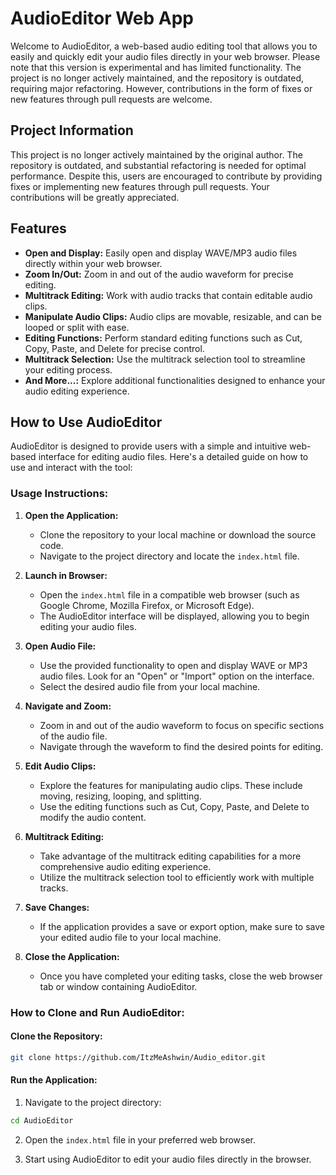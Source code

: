 # AudioEditor Web App

Welcome to AudioEditor, a web-based audio editing tool that allows you to easily and quickly edit your audio files directly in your web browser. Please note that this version is experimental and has limited functionality. The project is no longer actively maintained, and the repository is outdated, requiring major refactoring. However, contributions in the form of fixes or new features through pull requests are welcome.

## Project Information

This project is no longer actively maintained by the original author. The repository is outdated, and substantial refactoring is needed for optimal performance. Despite this, users are encouraged to contribute by providing fixes or implementing new features through pull requests. Your contributions will be greatly appreciated.

## Features

- **Open and Display:** Easily open and display WAVE/MP3 audio files directly within your web browser.
- **Zoom In/Out:** Zoom in and out of the audio waveform for precise editing.
- **Multitrack Editing:** Work with audio tracks that contain editable audio clips.
- **Manipulate Audio Clips:** Audio clips are movable, resizable, and can be looped or split with ease.
- **Editing Functions:** Perform standard editing functions such as Cut, Copy, Paste, and Delete for precise control.
- **Multitrack Selection:** Use the multitrack selection tool to streamline your editing process.
- **And More...:** Explore additional functionalities designed to enhance your audio editing experience.

## How to Use AudioEditor

AudioEditor is designed to provide users with a simple and intuitive web-based interface for editing audio files. Here's a detailed guide on how to use and interact with the tool:

### Usage Instructions:

1. **Open the Application:**
   - Clone the repository to your local machine or download the source code.
   - Navigate to the project directory and locate the `index.html` file.

2. **Launch in Browser:**
   - Open the `index.html` file in a compatible web browser (such as Google Chrome, Mozilla Firefox, or Microsoft Edge).
   - The AudioEditor interface will be displayed, allowing you to begin editing your audio files.

3. **Open Audio File:**
   - Use the provided functionality to open and display WAVE or MP3 audio files. Look for an "Open" or "Import" option on the interface.
   - Select the desired audio file from your local machine.

4. **Navigate and Zoom:**
   - Zoom in and out of the audio waveform to focus on specific sections of the audio file.
   - Navigate through the waveform to find the desired points for editing.

5. **Edit Audio Clips:**
   - Explore the features for manipulating audio clips. These include moving, resizing, looping, and splitting.
   - Use the editing functions such as Cut, Copy, Paste, and Delete to modify the audio content.

6. **Multitrack Editing:**
   - Take advantage of the multitrack editing capabilities for a more comprehensive audio editing experience.
   - Utilize the multitrack selection tool to efficiently work with multiple tracks.

7. **Save Changes:**
   - If the application provides a save or export option, make sure to save your edited audio file to your local machine.

8. **Close the Application:**
   - Once you have completed your editing tasks, close the web browser tab or window containing AudioEditor.

### How to Clone and Run AudioEditor:

#### Clone the Repository:

```bash
git clone https://github.com/ItzMeAshwin/Audio_editor.git
```

#### Run the Application:

1. Navigate to the project directory:

```bash
cd AudioEditor
```

2. Open the `index.html` file in your preferred web browser.

3. Start using AudioEditor to edit your audio files directly in the browser.
